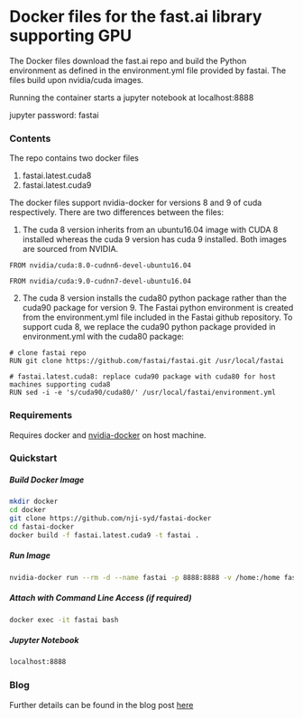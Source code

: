# Docker files for the fast.ai library supporting GPU
The Docker files download the fast.ai repo and build the Python environment as defined in the environment.yml file provided by fastai. 
The files build upon nvidia/cuda images. 

Running the container starts a jupyter notebook at localhost:8888

jupyter password: fastai

### Contents

The repo contains two docker files 

 1. fastai.latest.cuda8
 2. fastai.latest.cuda9

The docker files support nvidia-docker for versions 8 and 9 of cuda respectively. There are two differences between the files:

 1. The cuda 8 version inherits from an ubuntu16.04 image with CUDA 8 installed whereas the cuda 9 version has cuda 9 installed. Both images are sourced from NVIDIA.
```
FROM nvidia/cuda:8.0-cudnn6-devel-ubuntu16.04
```
```
FROM nvidia/cuda:9.0-cudnn7-devel-ubuntu16.04
```

 2. The cuda 8 version installs the cuda80 python package rather than the cuda90 package for version 9. The Fastai python environment is created from the environment.yml file included in the Fastai github repository. To support cuda 8, we replace the cuda90 python package provided in environment.yml with the cuda80 package:

```
# clone fastai repo
RUN git clone https://github.com/fastai/fastai.git /usr/local/fastai

# fastai.latest.cuda8: replace cuda90 package with cuda80 for host machines supporting cuda8
RUN sed -i -e 's/cuda90/cuda80/' /usr/local/fastai/environment.yml
```

### Requirements
Requires docker and [nvidia-docker](https://github.com/NVIDIA/nvidia-docker) on host machine.
### Quickstart

##### Build Docker Image
```sh
mkdir docker
cd docker
git clone https://github.com/nji-syd/fastai-docker
cd fastai-docker
docker build -f fastai.latest.cuda9 -t fastai .
```
##### Run Image
```sh
nvidia-docker run --rm -d --name fastai -p 8888:8888 -v /home:/home fastai
```

##### Attach with Command Line Access (if required)
```sh
docker exec -it fastai bash
```
##### Jupyter Notebook
```sh
localhost:8888
```
### Blog
Further details can be found in the blog post [here](https://nji-syd.github.io/2018/03/26/up-and-running-with-fast-ai-and-docker/)
